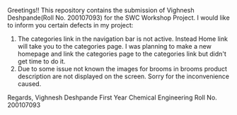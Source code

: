 Greetings!!
This repository contains the submission of Vighnesh Deshpande(Roll No. 200107093) for the SWC Workshop Project.
I would like to inform you certain defects in my project:
1. The categories link in the navigation bar is not active. Instead Home link will take you to the categories page. I was planning to make a new homepage and link the categories page to the categories link but didn't get time to do it.
2. Due to some issue not known the images for brooms in brooms product description are not displayed on the screen. Sorry for the inconvenience caused.

Regards,
Vighnesh Deshpande
First Year Chemical Engineering
Roll No. 200107093
